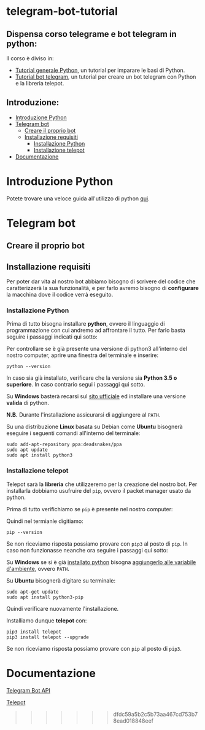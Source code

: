 # telegram-bot-tutorial

## Dispensa corso telegrame e bot telegram in python:
Il corso è diviso in:
- [Tutorial generale Python](./Tutorial_Python/README.md), un tutorial per imparare le basi di Python.
- [Tutorial bot telegram](./Tutorial_BotTelegram/README.md), un tutorial per creare un bot telegram con Python e la libreria telepot.


## Introduzione:
- [Introduzione Python](#Introduzione-Python)
- [Telegram bot](#Telegram-bot)
    - [Creare il proprio bot](#Creare-il-proprio-bot)
    - [Installazione requisiti](#Installazione-requisiti)
        - [Installazione Python](#Installazione-Python)
        - [Installazione telepot](#Installazione-telepot)
- [Documentazione](#Documentazione)

# Introduzione Python

Potete trovare una veloce guida all'utilizzo di python [qui](Tutorial_Python/README.md).

# Telegram bot

## Creare il proprio bot

## Installazione requisiti

Per poter dar vita al nostro bot abbiamo bisogno di scrivere del codice che caratterizzerà la sua funzionalità, e per farlo
avremo bisogno di **configurare** la macchina dove il codice verrà eseguito.

### Installazione Python

Prima di tutto bisogna installare **python**, ovvero il linguaggio di programmazione con cui andremo ad affrontare il tutto.
Per farlo basta seguire i passaggi indicati qui sotto:

Per controllare se è già presente una versione di python3 all'interno del nostro computer, aprire una finestra del terminale e inserire:
```
python --version
```
In caso sia già installato, verificare che la versione sia **Python 3.5 o superiore**. In caso contrario segui i passaggi qui sotto.

Su **Windows** basterà recarsi sul [sito ufficiale](https://www.python.org/ftp/python/3.10.0/python-3.10.0-amd64.exe) ed installare una versione **valida** di python.

**N.B.** Durante l'installazione assicurarsi di aggiungere al `PATH`.

Su una distribuzione **Linux** basata su Debian come **Ubuntu** bisognerà eseguire i seguenti comandi all'interno del terminale:
```
sudo add-apt-repository ppa:deadsnakes/ppa
sudo apt update
sudo apt install python3
```

### Installazione telepot

Telepot sarà la **libreria** che utilizzeremo per la creazione del nostro bot.
Per installarla dobbiamo usufruire del `pip`, ovvero il packet manager usato da python.

Prima di tutto verifichiamo se `pip` è presente nel nostro computer:

Quindi nel termianle digitiamo:
```
pip --version
```
Se non riceviamo risposta possiamo provare con `pip3` al posto di `pip`.
In caso non funzionasse neanche ora seguire i passaggi qui sotto:

Su **Windows** se si è già [installato python](#Installare-Python) bisogna [aggiungerlo alle variabile d'ambiente](https://www.tecnobabele.com/come-aggiungere-python-alla-variabile-path-di-windows/2020-10-14/), ovvero `PATH`.

Su **Ubuntu** bisognerà digitare su terminale:
```
sudo apt-get update
sudo apt install python3-pip
```

Quindi verificare nuovamente l'installazione.

Installiamo dunque **telepot** con:
```
pip3 install telepot
pip3 install telepot --upgrade
```
Se non riceviamo risposta possiamo provare con `pip` al posto di `pip3`.

# Documentazione

[Telegram Bot API](https://core.telegram.org/api)

[Telepot](https://telepot.readthedocs.io/en/latest/reference.html)

>>>>>>> dfdc59a5b2c5b73aa467cd753b78ead018848eef
